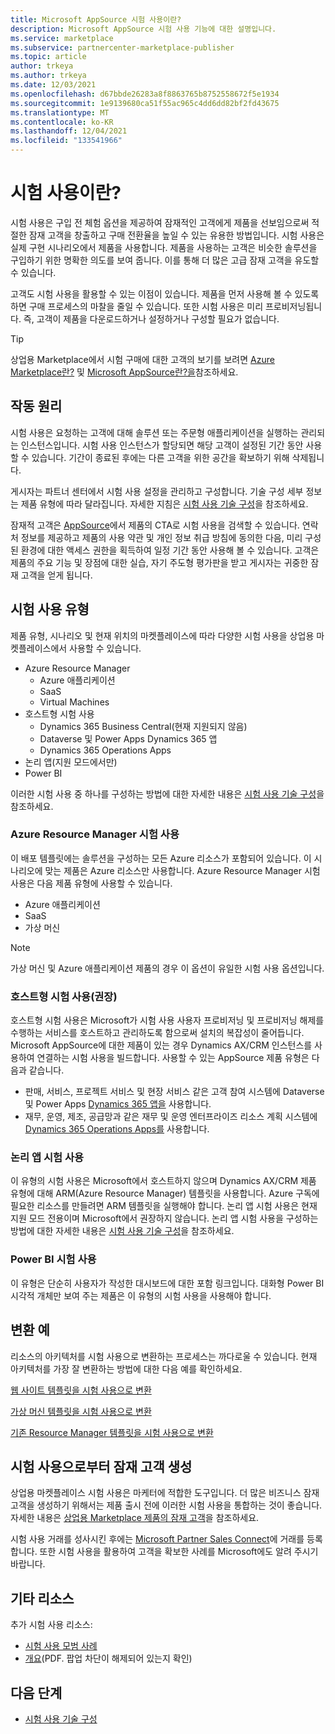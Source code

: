 ```yaml
---
title: Microsoft AppSource 시험 사용이란?
description: Microsoft AppSource 시험 사용 기능에 대한 설명입니다.
ms.service: marketplace
ms.subservice: partnercenter-marketplace-publisher
ms.topic: article
author: trkeya
ms.author: trkeya
ms.date: 12/03/2021
ms.openlocfilehash: d67bbde26283a8f8863765b8752558672f5e1934
ms.sourcegitcommit: 1e9139680ca51f55ac965c4dd6dd82bf2fd43675
ms.translationtype: MT
ms.contentlocale: ko-KR
ms.lasthandoff: 12/04/2021
ms.locfileid: "133541966"
---
```

# <a name="what-is-a-test-drive"></a>시험 사용이란?

시험 사용은 구입 전 체험 옵션을 제공하여 잠재적인 고객에게 제품을 선보임으로써 적절한 잠재 고객을 창출하고 구매 전환율을 높일 수 있는 유용한 방법입니다. 시험 사용은 실제 구현 시나리오에서 제품을 사용합니다. 제품을 사용하는 고객은 비슷한 솔루션을 구입하기 위한 명확한 의도를 보여 줍니다. 이를 통해 더 많은 고급 잠재 고객을 유도할 수 있습니다.

고객도 시험 사용을 활용할 수 있는 이점이 있습니다. 제품을 먼저 사용해 볼 수 있도록 하면 구매 프로세스의 마찰을 줄일 수 있습니다. 또한 시험 사용은 미리 프로비저닝됩니다. 즉, 고객이 제품을 다운로드하거나 설정하거나 구성할 필요가 없습니다.

> [!TIP]
> 상업용 Marketplace에서 시험 구매에 대한 고객의 보기를 보려면 [Azure Marketplace란?](/marketplace/azure-marketplace-overview#take-action-on-a-listing) 및 [Microsoft AppSource란?을](/marketplace/appsource-overview)참조하세요.

## <a name="how-does-it-work"></a>작동 원리

시험 사용은 요청하는 고객에 대해 솔루션 또는 주문형 애플리케이션을 실행하는 관리되는 인스턴스입니다. 시험 사용 인스턴스가 할당되면 해당 고객이 설정된 기간 동안 사용할 수 있습니다. 기간이 종료된 후에는 다른 고객을 위한 공간을 확보하기 위해 삭제됩니다.

게시자는 파트너 센터에서 시험 사용 설정을 관리하고 구성합니다. 기술 구성 세부 정보는 제품 유형에 따라 달라집니다. 자세한 지침은 [시험 사용 기술 구성](./test-drive-technical-configuration.md)을 참조하세요.

잠재적 고객은 [AppSource](https://appsource.microsoft.com/en-US/)에서 제품의 CTA로 시험 사용을 검색할 수 있습니다. 연락처 정보를 제공하고 제품의 사용 약관 및 개인 정보 취급 방침에 동의한 다음, 미리 구성된 환경에 대한 액세스 권한을 획득하여 일정 기간 동안 사용해 볼 수 있습니다. 고객은 제품의 주요 기능 및 장점에 대한 실습, 자기 주도형 평가판을 받고 게시자는 귀중한 잠재 고객을 얻게 됩니다.

## <a name="types-of-test-drives"></a>시험 사용 유형

제품 유형, 시나리오 및 현재 위치의 마켓플레이스에 따라 다양한 시험 사용을 상업용 마켓플레이스에서 사용할 수 있습니다.

- Azure Resource Manager
    - Azure 애플리케이션
    - SaaS
    - Virtual Machines
- 호스트형 시험 사용
    - Dynamics 365 Business Central(현재 지원되지 않음)
    - Dataverse 및 Power Apps Dynamics 365 앱
    - Dynamics 365 Operations Apps
- 논리 앱(지원 모드에서만)
- Power BI

이러한 시험 사용 중 하나를 구성하는 방법에 대한 자세한 내용은 [시험 사용 기술 구성](./test-drive-technical-configuration.md)을 참조하세요. 

### <a name="azure-resource-manager-test-drive"></a>Azure Resource Manager 시험 사용

이 배포 템플릿에는 솔루션을 구성하는 모든 Azure 리소스가 포함되어 있습니다. 이 시나리오에 맞는 제품은 Azure 리소스만 사용합니다. Azure Resource Manager 시험 사용은 다음 제품 유형에 사용할 수 있습니다. 

- Azure 애플리케이션
- SaaS
- 가상 머신

>[!NOTE]
>가상 머신 및 Azure 애플리케이션 제품의 경우 이 옵션이 유일한 시험 사용 옵션입니다.

### <a name="hosted-test-drive-recommended"></a>호스트형 시험 사용(권장)

호스트형 시험 사용은 Microsoft가 시험 사용 사용자 프로비저닝 및 프로비저닝 해제를 수행하는 서비스를 호스트하고 관리하도록 함으로써 설치의 복잡성이 줄어듭니다. Microsoft AppSource에 대한 제품이 있는 경우 Dynamics AX/CRM 인스턴스를 사용하여 연결하는 시험 사용을 빌드합니다. 사용할 수 있는 AppSource 제품 유형은 다음과 같습니다.

- 판매, 서비스, 프로젝트 서비스 및 현장 서비스 같은 고객 참여 시스템에 Dataverse 및 Power Apps [Dynamics 365 앱을](dynamics-365-customer-engage-offer-setup.md) 사용합니다.
- 재무, 운영, 제조, 공급망과 같은 재무 및 운영 엔터프라이즈 리소스 계획 시스템에 [Dynamics 365 Operations Apps를](./dynamics-365-operations-offer-setup.md) 사용합니다.

### <a name="logic-app-test-drive"></a>논리 앱 시험 사용

이 유형의 시험 사용은 Microsoft에서 호스트하지 않으며 Dynamics AX/CRM 제품 유형에 대해 ARM(Azure Resource Manager) 템플릿을 사용합니다. Azure 구독에 필요한 리소스를 만들려면 ARM 템플릿을 실행해야 합니다. 논리 앱 시험 사용은 현재 지원 모드 전용이며 Microsoft에서 권장하지 않습니다. 논리 앱 시험 사용을 구성하는 방법에 대한 자세한 내용은 [시험 사용 기술 구성](./test-drive-technical-configuration.md)을 참조하세요.

### <a name="power-bi-test-drive"></a>Power BI 시험 사용

이 유형은 단순히 사용자가 작성한 대시보드에 대한 포함 링크입니다. 대화형 Power BI 시각적 개체만 보여 주는 제품은 이 유형의 시험 사용을 사용해야 합니다.

## <a name="transforming-examples"></a>변환 예

리소스의 아키텍처를 시험 사용으로 변환하는 프로세스는 까다로울 수 있습니다. 현재 아키텍처를 가장 잘 변환하는 방법에 대한 다음 예를 확인하세요.

[웹 사이트 템플릿을 시험 사용으로 변환](https://github.com/Azure/AzureTestDrive/wiki/Transforming-Website-Deployment-Template-for-Test-Drive)

[가상 머신 템플릿을 시험 사용으로 변환](https://github.com/Azure/AzureTestDrive/wiki/Transforming-Virtual-Machine-Deployment-Template-for-Test-Drive)

[기존 Resource Manager 템플릿을 시험 사용으로 변환](https://github.com/Azure/AzureTestDrive/wiki/Deploying-Existing-Solutions)

## <a name="generate-leads-from-your-test-drive"></a>시험 사용으로부터 잠재 고객 생성

상업용 마켓플레이스 시험 사용은 마케터에 적합한 도구입니다. 더 많은 비즈니스 잠재 고객을 생성하기 위해서는 제품 출시 전에 이러한 시험 사용을 통합하는 것이 좋습니다. 자세한 내용은 [상업용 Marketplace 제품의 잠재 고객](https://github.com/MicrosoftDocs/azure-docs/blob/master/articles/marketplace/partner-center-portal/commercial-marketplace-get-customer-leads.md)을 참조하세요.

시험 사용 거래를 성사시킨 후에는 [Microsoft Partner Sales Connect](https://support.microsoft.com/help/3155788/getting-started-with-microsoft-partner-sales-connect)에 거래를 등록합니다. 또한 시험 사용을 활용하여 고객을 확보한 사례를 Microsoft에도 알려 주시기 바랍니다.

## <a name="other-resources"></a>기타 리소스

추가 시험 사용 리소스:

- [시험 사용 모범 사례](https://github.com/Azure/AzureTestDrive/wiki/Test-Drive-Best-Practices)
- [개요](https://assetsprod.microsoft.com/mpn/azure-marketplace-appsource-test-drives.pdf)(PDF. 팝업 차단이 해제되어 있는지 확인)

## <a name="next-steps"></a>다음 단계

- [시험 사용 기술 구성](test-drive-technical-configuration.md)